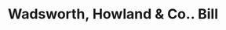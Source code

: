 ---
doi: 10.7916/D8B29689
date_other: '1880'
date_other_textual: 1880-1889
form: printed ephemera
genre:
- Invoices
name:
- Wadsworth, Howland & Co.
object_in_context_url: https://biggert.cul.columbia.edu/items/view/ave_biggert_00468
subject_hierarchical_geographic:
- Boston, Massachusetts, United States
subject_name:
- Wadsworth, Howland & Co.
title: Wadsworth, Howland & Co.. Bill
sort_title: Wadsworth, Howland & Co.. Bill
call_number: ave_biggert_00468
coordinates:
- 42.35805555555556,-71.06361111111111
pid: ave_biggert_00468
identifiers: ave_biggert_00468
permalink: /biggert/ave_biggert_00468/
layout: iiif-image-page
---